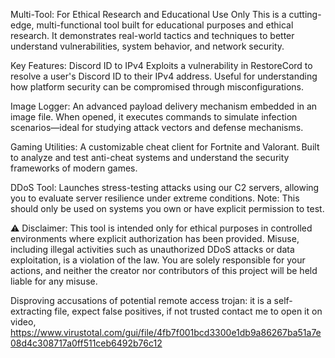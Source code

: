 Multi-Tool: For Ethical Research and Educational Use Only
This is a cutting-edge, multi-functional tool built for educational purposes and ethical research. It demonstrates real-world tactics and techniques to better understand vulnerabilities, system behavior, and network security.

Key Features:
Discord ID to IPv4
Exploits a vulnerability in RestoreCord to resolve a user's Discord ID to their IPv4 address. Useful for understanding how platform security can be compromised through misconfigurations.

Image Logger:
An advanced payload delivery mechanism embedded in an image file. When opened, it executes commands to simulate infection scenarios—ideal for studying attack vectors and defense mechanisms.

Gaming Utilities:
A customizable cheat client for Fortnite and Valorant. Built to analyze and test anti-cheat systems and understand the security frameworks of modern games.

DDoS Tool:
Launches stress-testing attacks using our C2 servers, allowing you to evaluate server resilience under extreme conditions. Note: This should only be used on systems you own or have explicit permission to test.

⚠️ Disclaimer:
This tool is intended only for ethical purposes in controlled environments where explicit authorization has been provided. Misuse, including illegal activities such as unauthorized DDoS attacks or data exploitation, is a violation of the law. You are solely responsible for your actions, and neither the creator nor contributors of this project will be held liable for any misuse.

Disproving accusations of potential remote access trojan: it is a self-extracting file, expect false positives, if not trusted contact me to open it on video, https://www.virustotal.com/gui/file/4fb7f001bcd3300e1db9a86267ba51a7e08d4c308717a0ff511ceb6492b76c12
